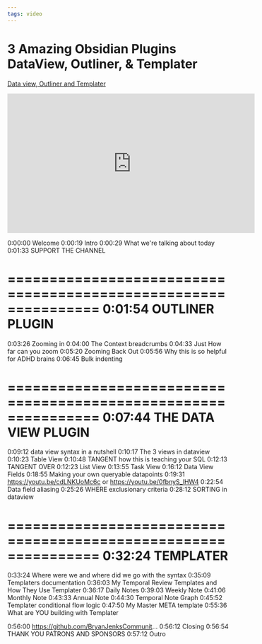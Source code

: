 ```yaml
---
tags: video
---
```

# 3 Amazing Obsidian Plugins DataView, Outliner, & Templater
[Data view, Outliner and Templater](https://www.youtube.com/watch?v=2234DXKbNgM&t=2722s&ab_channel=BryanJenks)

<iframe width="560" height="315" src="https://www.youtube.com/embed/2234DXKbNgM" title="YouTube video player" frameborder="0" allow="accelerometer; autoplay; clipboard-write; encrypted-media; gyroscope; picture-in-picture" allowfullscreen></iframe>

0:00:00 Welcome
0:00:19 Intro
0:00:29 What we're talking about today
0:01:33 SUPPORT THE CHANNEL

===============================================================
0:01:54 OUTLINER PLUGIN
===============================================================
0:03:26 Zooming in
0:04:00 The Context breadcrumbs
0:04:33 Just How far can you zoom
0:05:20 Zooming Back Out
0:05:56 Why this is so helpful for ADHD brains
0:06:45 Bulk indenting

===============================================================
0:07:44 THE DATA VIEW PLUGIN
===============================================================
0:09:12 data view syntax in a nutshell
0:10:17 The 3 views in dataview
0:10:23 Table View
0:10:48 TANGENT how this is teaching your SQL
0:12:13 TANGENT OVER
0:12:23 List View
0:13:55 Task View
0:16:12 Data View Fields
0:18:55 Making your own queryable datapoints
0:19:31 https://youtu.be/cdLNKUoMc6c or https://youtu.be/0fbnyS_lHW4
0:22:54 Data field aliasing
0:25:26 WHERE exclusionary criteria
0:28:12 SORTING in dataview

===============================================================
0:32:24 TEMPLATER
===============================================================
0:33:24 Where were we and where did we go with the syntax
0:35:09 Templaters documentation
0:36:03 My Temporal Review Templates and How They Use Templater
0:36:17 Daily Notes
0:39:03 Weekly Note
0:41:06 Monthly Note
0:43:33 Annual Note
0:44:30 Temporal Note Graph
0:45:52 Templater conditional flow logic
0:47:50 My Master META template
0:55:36 What are YOU building with Templater

0:56:00 https://github.com/BryanJenksCommunit...
0:56:12 Closing
0:56:54 THANK YOU PATRONS AND SPONSORS
0:57:12 Outro